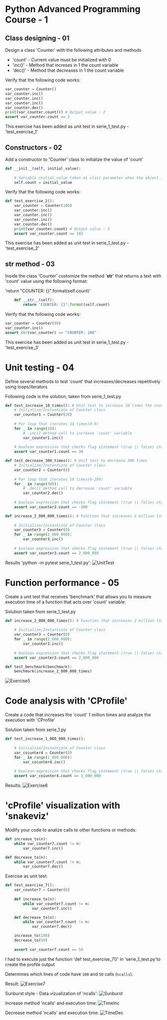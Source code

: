 # Python Advanced Programming Course - 1

## Class designing - 01

Design a class 'Counter' with the following attributes and methods

* 'count' - Current value must be initialized with 0 
* 'inc()' - Method that increses in 1 the count variable
* 'dec()' - Method that decreases in 1 the count variable

Verify that the following code works:

```py
var_counter = Counter()
var_counter.inc()
var_counter.inc()
var_counter.inc()
var_counter.dec()
print(var_counter.count()) # Output value : 2
assert var_counter.count == 2
```

This exercise has been added as unit test in serie_1_test.py - 'test_exercise_1'
## Constructors - 02
Add a constructor to 'Counter' class to initialize the value of 'count'

```py
def __init__(self, initial_value):
    
    # Variable initial_value taken as class parameter when the object is initialized
    self.count = initial_value
```

Verify that the following code works:

```py 
def test_exercise_2():
    var_counter = Counter(100)
    var_counter.inc()
    var_counter.inc()
    var_counter.inc()
    var_counter.dec()
    print(var_counter.count) # Output value : 2
    assert var_counter.count == 102 
```

This exercise has been added as unit test in serie_1_test.py - 'test_exercise_2'

## __str__ method - 03
Inside the class 'Counter' customize the method '__str__' that returns a text with 'count' value using the following format:

'return "COUNTER: {}".format(self.count)'

```py
    def __str__(self):
        return "COUNTER: {}".format(self.count)
```

Verify that the following code works:

```py
var_counter = Counter(99)
var_counter.inc()
assert str(var_counter) == "COUNTER: 100"
```

This exercise has been added as unit test in serie_1_test.py - 'test_exercise_3'

# Unit testing - 04

Define several methods to test 'count' that increases/decreases repetitively using loops/iterators

Following code is the solution, taken from serie_1_test.py
```py
def test_increase_10_times(): # Unit test to increase 10 times the count variable
    # Initialize/Instantiate of Counter class
    var_counter1 = Counter(20)
    
    # For loop that iterates 10 times(0-9)
    for _ in range(10):
        # .inc() method call to increase 'count' variable
        var_counter1.inc()
    
    # boolean expression that checks flag statement (true || false) statement -> var_counter1.count == 40
    assert var_counter1.count == 30

def test_decrease_300_times(): # Unit test to decrease 300 times
    # Initialize/Instantiate of Counter class
    var_counter2 = Counter(0)
    
    # For loop that iterates 10 times(0-299)
    for _ in range(300):
        # .dec() method call to decrease 'count' variable
        var_counter2.dec()
    
    # boolean expression that checks flag statement (true || false) statement -> var_counter2.count == -600
    assert var_counter2.count == -300

def increase_2_000_000_times(): # Function that increases 2 million times variable 'count'
    
    # Initialize/Instantiate of Counter class
    var_counter3 = Counter(0)
    for _ in range(2_000_000):
        var_counter3.inc()
    
    # boolean expression that checks flag statement (true || false) statement -> var_counter3.count == 2_000_000
    assert var_counter3.count == 2_000_000
```
Results 'python -m pytest serie_1_test.py':
![UnitTest](images/CMD_Result.png)

# Function performance - 05

Create a unit test that receives 'benchmark' that allows you to measure execution time of a function that acts over 'count' variable:

Solution taken from serie_1_test.py

```py
def increase_2_000_000_times(): # Function that increases 2 million times variable 'count'
    
    # Initialize/Instantiate of Counter class
    var_counter3 = Counter(0)
    for _ in range(2_000_000):
        var_counter3.inc()
    
    # boolean expression that checks flag statement (true || false) statement -> var_counter3.count == 2_000_000
    assert var_counter3.count == 2_000_000

def test_benchmark(benchmark):
    benchmark(increase_2_000_000_times)
```

![Exercise5](images/exercise_5.png)

# Code analysis with 'CProfile'

Create a code that increases the 'count' 1 million times and analyze the execution with 'CProfile'

Solution taken from serie_1.py

```py
def test_increase_1_000_000_times():
    
    # Initialize/Instantiate of Counter class
    var_coiunter4 = Counter(0)
    for _ in range(1_000_000):
        var_coiunter4.inc()
    
    # boolean expression that checks flag statement (true || false) statement -> var_coiunter4.count == 1_000_000
    assert var_coiunter4.count == 1_000_000
```

Results:
![Exercise6](images/exercise_6.png)

# 'cProfile' visualization with 'snakeviz'

Modify your code to analize calls to other functions or methods:

```py
def increase_to(n):
    while var_counter7.count != n:
        var_counter7.inc()

def decrease_to(n):
    while var_counter7.count != n:
        var_counter7.dec()
```

Exercise as unit test:

```py
def test_exercise_7():
    var_counter7 = Counter(0)
            
    def increase_to(n):
        while var_counter7.count != n:
            var_counter7.inc()

    def decrease_to(n):
        while var_counter7.count != n:
            var_counter7.dec()

    increase_to(100)
    decrease_to(50)
    
    assert var_counter7.count == 50
```

I had to execute just the function 'def test_exercise_7()' in 'serie_1_test.py'to create the profile output


Determines which lines of code have `100` and `50` calls (`ncalls`).

Result:
![Exercise7](images/exercise_7.png)

Sunburst style - Data vizualization of 'ncalls':
![Sunburst](images/exercise_7_sunburst.png)

Increase method 'ncalls' and execution time:
![TimeInc](images/exercise_7_inc.png)

Decrease method 'ncalls' and execution time:
![TimeDec](images/exercise_7_dec.png)


